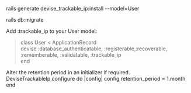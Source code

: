 rails generate devise_trackable_ip:install --model=User

rails db:migrate

Add :trackable_ip to your User model:


  > class User < ApplicationRecord<br>
  > devise :database_authenticatable, :registerable,:recoverable, :rememberable, :validatable, :trackable_ip<br>
  > end

Alter the retention period in an initializer if required.
DeviseTrackableIp.configure do |config|
config.retention_period = 1.month
end
